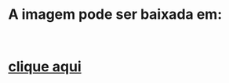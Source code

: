 <h1>A imagem pode ser baixada em:<h1>
<br>
<a href="https://hub.docker.com/r/raulc27/nodejs-sharks-image-demo">clique aqui</a>

